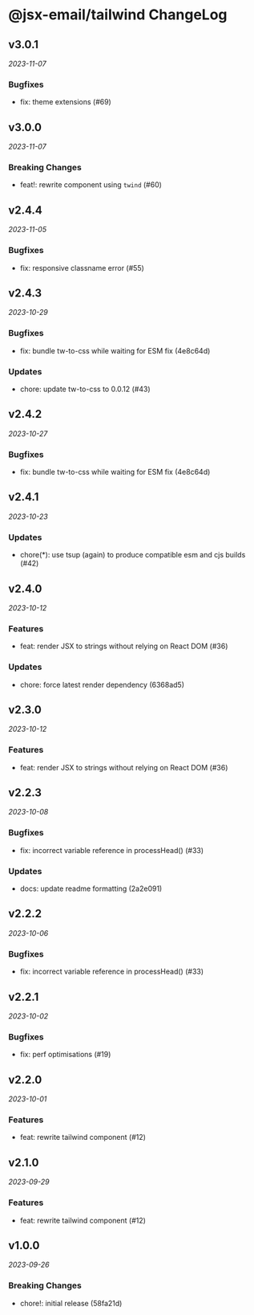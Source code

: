 # @jsx-email/tailwind ChangeLog

## v3.0.1

_2023-11-07_

### Bugfixes

- fix: theme extensions (#69)

## v3.0.0

_2023-11-07_

### Breaking Changes

- feat!: rewrite component using `twind` (#60)

## v2.4.4

_2023-11-05_

### Bugfixes

- fix: responsive classname error (#55)

## v2.4.3

_2023-10-29_

### Bugfixes

- fix: bundle tw-to-css while waiting for ESM fix (4e8c64d)

### Updates

- chore: update tw-to-css to 0.0.12 (#43)

## v2.4.2

_2023-10-27_

### Bugfixes

- fix: bundle tw-to-css while waiting for ESM fix (4e8c64d)

## v2.4.1

_2023-10-23_

### Updates

- chore(\*): use tsup (again) to produce compatible esm and cjs builds (#42)

## v2.4.0

_2023-10-12_

### Features

- feat: render JSX to strings without relying on React DOM (#36)

### Updates

- chore: force latest render dependency (6368ad5)

## v2.3.0

_2023-10-12_

### Features

- feat: render JSX to strings without relying on React DOM (#36)

## v2.2.3

_2023-10-08_

### Bugfixes

- fix: incorrect variable reference in processHead() (#33)

### Updates

- docs: update readme formatting (2a2e091)

## v2.2.2

_2023-10-06_

### Bugfixes

- fix: incorrect variable reference in processHead() (#33)

## v2.2.1

_2023-10-02_

### Bugfixes

- fix: perf optimisations (#19)

## v2.2.0

_2023-10-01_

### Features

- feat: rewrite tailwind component (#12)

## v2.1.0

_2023-09-29_

### Features

- feat: rewrite tailwind component (#12)

## v1.0.0

_2023-09-26_

### Breaking Changes

- chore!: initial release (58fa21d)
